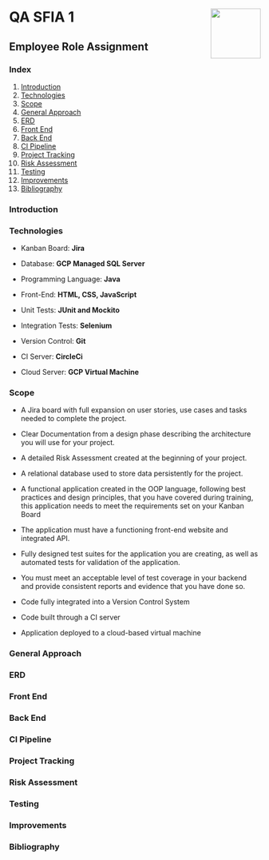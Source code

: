 # **QA SFIA 1**	<img align="right" width="100" height="100" src="http://www.apprenticeshipguide.co.uk/wp-content/uploads/2018/01/QA-logo-2019-3.jpg">


## Employee Role Assignment


### Index

1. [Introduction](#Introduction)
2. [Technologies](#Technologies)
3. [Scope](#Scope)
4. [General Approach](#General-Approach)
5. [ERD](#ERD)
6. [Front End](#Front-End)
7. [Back End](#Back-End)
8. [CI Pipeline](#CI-Pipeline)
9. [Project Tracking](#Project-Tracking)
10. [Risk Assessment](#Risk-Assessment)
11. [Testing](#Testing)
12. [Improvements](#Improvements)
13. [Bibliography](#Bibliography)

 ### Introduction



### Technologies

- Kanban Board: **Jira**

- Database: **GCP Managed SQL Server**

- Programming Language: **Java**

- Front-End: **HTML, CSS, JavaScript**

- Unit Tests: **JUnit and Mockito**

- Integration Tests: **Selenium**

- Version Control: **Git**

- CI Server: **CircleCi**

- Cloud Server: **GCP Virtual Machine**

### Scope

- A Jira board with full expansion on user stories, use cases and tasks needed to complete the project.

- Clear Documentation from a design phase describing the architecture you will use for your project.

- A detailed Risk Assessment created at the beginning of your project.

- A relational database used to store data persistently for the project.

- A functional application created in the OOP language, following best practices and design principles, that you have covered during training, this application needs to meet the requirements set on your Kanban Board

- The application must have a functioning front-end website and integrated API.

- Fully designed test suites for the application you are creating, as well as automated tests for validation of the application.

- You must meet an acceptable level of test coverage in your backend and provide consistent reports and evidence that you have done so.

- Code fully integrated into a Version Control System

- Code built through a CI server

- Application deployed to a cloud-based virtual machine


### General Approach

### ERD

### Front End

### Back End

### CI Pipeline

### Project Tracking

### Risk Assessment

### Testing

### Improvements

### Bibliography
